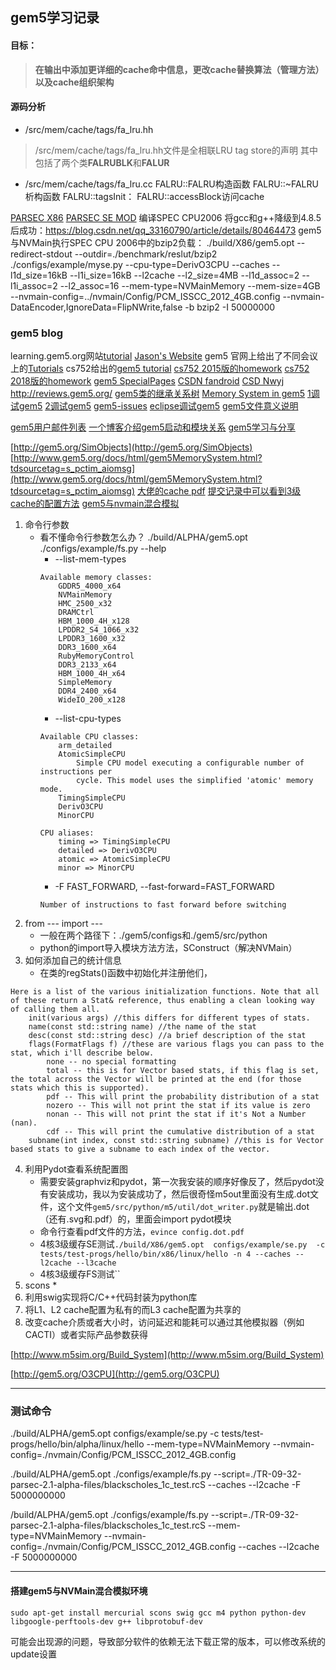 ## gem5学习记录
#### 目标：
>**在输出中添加更详细的cache命中信息，更改cache替换算法（管理方法）以及cache组织架构**
#### 源码分析
* /src/mem/cache/tags/fa_lru.hh
>/src/mem/cache/tags/fa_lru.hh文件是全相联LRU tag store的声明
>其中包括了两个类**FALRUBLK**和**FALUR**
* /src/mem/cache/tags/fa_lru.cc
FALRU::FALRU构造函数
FALRU::~FALRU析构函数
FALRU::tagsInit：
FALRU::accessBlock访问cache

[PARSEC X86](https://www.mail-archive.com/gem5-users@gem5.org/msg05725.html)
[PARSEC SE MOD](https://www.mail-archive.com/gem5-users@gem5.org/msg10473.html)
编译SPEC CPU2006 将gcc和g++降级到4.8.5后成功：https://blog.csdn.net/qq_33160790/article/details/80464473
gem5与NVMain执行SPEC CPU 2006中的bzip2负载：
./build/X86/gem5.opt --redirect-stdout --outdir=./benchmark/reslut/bzip2 ./configs/example/myse.py --cpu-type=DerivO3CPU --caches --l1d_size=16kB --l1i_size=16kB --l2cache --l2_size=4MB --l1d_assoc=2 --l1i_assoc=2 --l2_assoc=16 --mem-type=NVMainMemory --mem-size=4GB --nvmain-config=../nvmain/Config/PCM_ISSCC_2012_4GB.config --nvmain-DataEncoder,IgnoreData=FlipNWrite,false -b bzip2 -I 50000000


### gem5 blog
learning.gem5.org网站[tutorial](http://learning.gem5.org/)
[Jason's Website](http://www.lowepower.com/jason/category/blog.html)
gem5 官网上给出了不同会议上的[Tutorials](http://www.gem5.org/Tutorials)
cs752给出的[gem5 tutorial](http://pages.cs.wisc.edu/~david/courses/cs752/Fall2015/gem5-tutorial/index.html)
[cs752 2015版的homework](http://pages.cs.wisc.edu/~david/courses/cs752/Spring2015/wiki/index.php?n=Main.Homework)
[cs752 2018版的homework](http://pages.cs.wisc.edu/~sinclair/courses/cs752/fall2018/handouts/hw1.html)
[gem5 SpecialPages](http://www.gem5.org/Special:SpecialPages)
[CSDN fandroid](https://blog.csdn.net/fandroid/article/category/2400961)
[CSD Nwyj](https://blog.csdn.net/wyj7260/article/category/1301132)
http://reviews.gem5.org/
[gem5类的继承关系树](http://www.gem5.org/docs/html/classSimObject.html)
[Memory System in gem5](http://pages.cs.wisc.edu/~swilson/gem5-docs/gem5MemorySystem.html)
[1调试gem5](http://www.gem5.org/Debugger_Based_Debugging)
[2调试gem5](http://www.gem5.org/Trace_Based_Debugging)
[gem5-issues](https://github.com/cirosantilli2/gem5-issues)
[eclipse调试gem5](https://web.archive.org/web/20160410222837/http://handsomemike.com/wp/?cat=4#eclipsegem5dev)
[gem5文件意义说明](https://blog.csdn.net/fandroid/article/details/45967857)

[gem5用户邮件列表](http://m5sim.org/cgi-bin/mailman/listinfo/gem5-users)
[一个博客介绍gem5启动和模块关系](https://blog.csdn.net/benben2301/article/category/2345057)
[gem5学习与分享](https://www.webfalse.com/read/204205/1367627.html)

[http://gem5.org/SimObjects](http://gem5.org/SimObjects)
[http://www.gem5.org/docs/html/gem5MemorySystem.html?tdsourcetag=s_pctim_aiomsg](http://www.gem5.org/docs/html/gem5MemorySystem.html?tdsourcetag=s_pctim_aiomsg)
[大佬的cache pdf](http://www.yuhaozhu.com/CacheMemory.pdf)
[提交记录中可以看到3级cache的配置方法](https://github.com/basicthinker/ThyNVM/commits/master)
[gem5与nvmain混合模拟](https://ieeexplore.ieee.org/stamp/stamp.jsp?tp=&arnumber=8341987&tag=1)
1. 命令行参数
	* 看不懂命令行参数怎么办？ ./build/ALPHA/gem5.opt ./configs/example/fs.py --help
		* --list-mem-types
		```
		Available memory classes:
			GDDR5_4000_x64
			NVMainMemory
			HMC_2500_x32
			DRAMCtrl
			HBM_1000_4H_x128
			LPDDR2_S4_1066_x32
			LPDDR3_1600_x32
			DDR3_1600_x64
			RubyMemoryControl
			DDR3_2133_x64
			HBM_1000_4H_x64
			SimpleMemory
			DDR4_2400_x64
			WideIO_200_x128
		```
		* --list-cpu-types
		```
		Available CPU classes:
			arm_detailed
			AtomicSimpleCPU
				Simple CPU model executing a configurable number of instructions per
				cycle. This model uses the simplified 'atomic' memory mode.
			TimingSimpleCPU
			DerivO3CPU
			MinorCPU

		CPU aliases:
			timing => TimingSimpleCPU
			detailed => DerivO3CPU
			atomic => AtomicSimpleCPU
			minor => MinorCPU
		```
		* -F FAST_FORWARD, --fast-forward=FAST_FORWARD
		```
		Number of instructions to fast forward before switching
		```
2. from --- import ---
	* 一般在两个路径下：./gem5/configs和./gem5/src/python
	* python的import导入模块方法方法，SConstruct（解决NVMain）
3. 如何添加自己的统计信息
	* 在类的regStats()函数中初始化并注册他们，
```
Here is a list of the various initialization functions. Note that all of these return a Stat& reference, thus enabling a clean looking way of calling them all.
	init(various args) //this differs for different types of stats.
	name(const std::string name) //the name of the stat
	desc(const std::string desc) //a brief description of the stat
	flags(FormatFlags f) //these are various flags you can pass to the stat, which i'll describe below.
		none -- no special formatting
		total -- this is for Vector based stats, if this flag is set, the total across the Vector will be printed at the end (for those stats which this is supported).
		pdf -- This will print the probability distribution of a stat
		nozero -- This will not print the stat if its value is zero
		nonan -- This will not print the stat if it's Not a Number (nan).
		cdf -- This will print the cumulative distribution of a stat
	subname(int index, const std::string subname) //this is for Vector based stats to give a subname to each index of the vector.
```
4.  利用Pydot查看系统配置图
	* 需要安装graphviz和pydot，第一次我安装的顺序好像反了，然后pydot没有安装成功，我以为安装成功了，然后很奇怪m5out里面没有生成.dot文件，这个文件`gem5/src/python/m5/util/dot_writer.py`就是输出.dot（还有.svg和.pdf）的，里面会import pydot模块
	* 命令行查看pdf文件的方法，`evince config.dot.pdf`
	* 4核3级缓存SE测试`./build/X86/gem5.opt  configs/example/se.py  -c tests/test-progs/hello/bin/x86/linux/hello -n 4 --caches --l2cache --l3cache`
	* 4核3级缓存FS测试``
5. scons
	* 
6. 利用swig实现将C/C++代码封装为python库
7. 将L1、L2 cache配置为私有的而L3 cache配置为共享的
8. 改变cache介质或者大小时，访问延迟和能耗可以通过其他模拟器（例如CACTI）或者实际产品参数获得




[http://www.m5sim.org/Build_System](http://www.m5sim.org/Build_System)


[http://gem5.org/O3CPU](http://gem5.org/O3CPU)




- - -
### 测试命令
./build/ALPHA/gem5.opt configs/example/se.py -c  tests/test-progs/hello/bin/alpha/linux/hello --mem-type=NVMainMemory  --nvmain-config=./nvmain/Config/PCM_ISSCC_2012_4GB.config

./build/ALPHA/gem5.opt ./configs/example/fs.py --script=./TR-09-32-parsec-2.1-alpha-files/blackscholes_1c_test.rcS --caches --l2cache -F 5000000000


/build/ALPHA/gem5.opt ./configs/example/fs.py --script=./TR-09-32-parsec-2.1-alpha-files/blackscholes_1c_test.rcS --mem-type=NVMainMemory --nvmain-config=./nvmain/Config/PCM_ISSCC_2012_4GB.config --caches --l2cache -F 5000000000

- - -
#### 搭建gem5与NVMain混合模拟环境
```
sudo apt-get install mercurial scons swig gcc m4 python python-dev libgoogle-perftools-dev g++ libprotobuf-dev
```
可能会出现源的问题，导致部分软件的依赖无法下载正常的版本，可以修改系统的update设置


